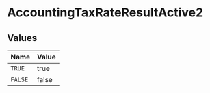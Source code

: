 # AccountingTaxRateResultActive2


## Values

| Name    | Value   |
| ------- | ------- |
| `TRUE`  | true    |
| `FALSE` | false   |